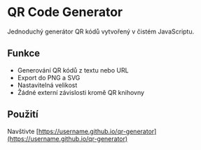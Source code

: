 # QR Code Generator

Jednoduchý generátor QR kódů vytvořený v čistém JavaScriptu.

## Funkce
- Generování QR kódů z textu nebo URL
- Export do PNG a SVG
- Nastavitelná velikost
- Žádné externí závislosti kromě QR knihovny

## Použití
Navštivte [https://username.github.io/qr-generator](https://username.github.io/qr-generator)
